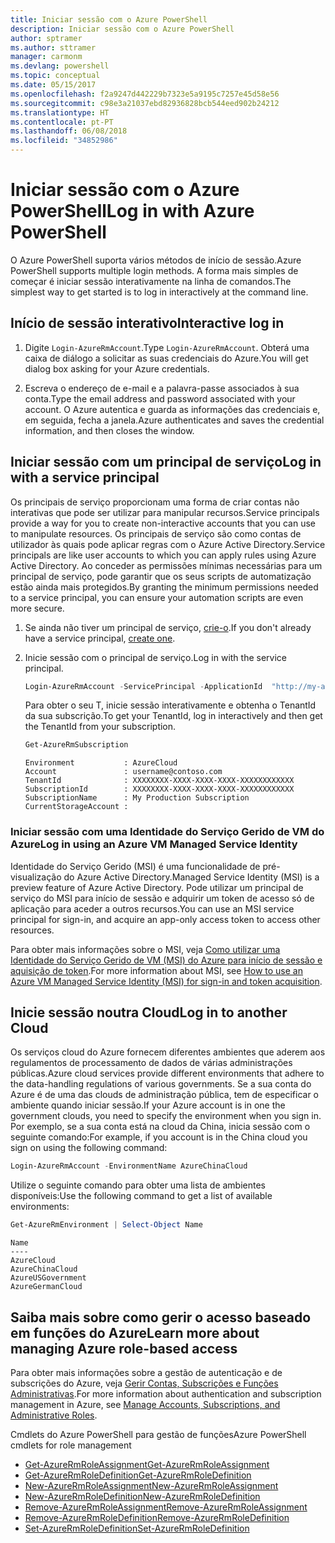 ```yaml
---
title: Iniciar sessão com o Azure PowerShell
description: Iniciar sessão com o Azure PowerShell
author: sptramer
ms.author: sttramer
manager: carmonm
ms.devlang: powershell
ms.topic: conceptual
ms.date: 05/15/2017
ms.openlocfilehash: f2a9247d442229b7323e5a9195c7257e45d58e56
ms.sourcegitcommit: c98e3a21037ebd82936828bcb544eed902b24212
ms.translationtype: HT
ms.contentlocale: pt-PT
ms.lasthandoff: 06/08/2018
ms.locfileid: "34852986"
---
```

# <a name="log-in-with-azure-powershell"></a><span data-ttu-id="49e82-103">Iniciar sessão com o Azure PowerShell</span><span class="sxs-lookup"><span data-stu-id="49e82-103">Log in with Azure PowerShell</span></span>

<span data-ttu-id="49e82-104">O Azure PowerShell suporta vários métodos de início de sessão.</span><span class="sxs-lookup"><span data-stu-id="49e82-104">Azure PowerShell supports multiple login methods.</span></span> <span data-ttu-id="49e82-105">A forma mais simples de começar é iniciar sessão interativamente na linha de comandos.</span><span class="sxs-lookup"><span data-stu-id="49e82-105">The simplest way to get started is to log in interactively at the command line.</span></span>

## <a name="interactive-log-in"></a><span data-ttu-id="49e82-106">Início de sessão interativo</span><span class="sxs-lookup"><span data-stu-id="49e82-106">Interactive log in</span></span>

1. <span data-ttu-id="49e82-107">Digite `Login-AzureRmAccount`.</span><span class="sxs-lookup"><span data-stu-id="49e82-107">Type `Login-AzureRmAccount`.</span></span> <span data-ttu-id="49e82-108">Obterá uma caixa de diálogo a solicitar as suas credenciais do Azure.</span><span class="sxs-lookup"><span data-stu-id="49e82-108">You will get dialog box asking for your Azure credentials.</span></span>

2. <span data-ttu-id="49e82-109">Escreva o endereço de e-mail e a palavra-passe associados à sua conta.</span><span class="sxs-lookup"><span data-stu-id="49e82-109">Type the email address and password associated with your account.</span></span> <span data-ttu-id="49e82-110">O Azure autentica e guarda as informações das credenciais e, em seguida, fecha a janela.</span><span class="sxs-lookup"><span data-stu-id="49e82-110">Azure authenticates and saves the credential information, and then closes the window.</span></span>

## <a name="log-in-with-a-service-principal"></a><span data-ttu-id="49e82-111">Iniciar sessão com um principal de serviço</span><span class="sxs-lookup"><span data-stu-id="49e82-111">Log in with a service principal</span></span>

<span data-ttu-id="49e82-112">Os principais de serviço proporcionam uma forma de criar contas não interativas que pode ser utilizar para manipular recursos.</span><span class="sxs-lookup"><span data-stu-id="49e82-112">Service principals provide a way for you to create non-interactive accounts that you can use to manipulate resources.</span></span> <span data-ttu-id="49e82-113">Os principais de serviço são como contas de utilizador às quais pode aplicar regras com o Azure Active Directory.</span><span class="sxs-lookup"><span data-stu-id="49e82-113">Service principals are like user accounts to which you can apply rules using Azure Active Directory.</span></span> <span data-ttu-id="49e82-114">Ao conceder as permissões mínimas necessárias para um principal de serviço, pode garantir que os seus scripts de automatização estão ainda mais protegidos.</span><span class="sxs-lookup"><span data-stu-id="49e82-114">By granting the minimum permissions needed to a service principal, you can ensure your automation scripts are even more secure.</span></span>

1. <span data-ttu-id="49e82-115">Se ainda não tiver um principal de serviço, [crie-o](create-azure-service-principal-azureps.md).</span><span class="sxs-lookup"><span data-stu-id="49e82-115">If you don't already have a service principal, [create one](create-azure-service-principal-azureps.md).</span></span>

2. <span data-ttu-id="49e82-116">Inicie sessão com o principal de serviço.</span><span class="sxs-lookup"><span data-stu-id="49e82-116">Log in with the service principal.</span></span>

    ```powershell
    Login-AzureRmAccount -ServicePrincipal -ApplicationId  "http://my-app" -Credential $pscredential -TenantId $tenantid
    ```

    <span data-ttu-id="49e82-117">Para obter o seu T, inicie sessão interativamente e obtenha o TenantId da sua subscrição.</span><span class="sxs-lookup"><span data-stu-id="49e82-117">To get your TenantId, log in interactively and then get the TenantId from your subscription.</span></span>

    ```powershell
    Get-AzureRmSubscription
    ```

    ```
    Environment           : AzureCloud
    Account               : username@contoso.com
    TenantId              : XXXXXXXX-XXXX-XXXX-XXXX-XXXXXXXXXXXX
    SubscriptionId        : XXXXXXXX-XXXX-XXXX-XXXX-XXXXXXXXXXXX
    SubscriptionName      : My Production Subscription
    CurrentStorageAccount :
    ```

### <a name="log-in-using-an-azure-vm-managed-service-identity"></a><span data-ttu-id="49e82-118">Iniciar sessão com uma Identidade do Serviço Gerido de VM do Azure</span><span class="sxs-lookup"><span data-stu-id="49e82-118">Log in using an Azure VM Managed Service Identity</span></span>

<span data-ttu-id="49e82-119">Identidade do Serviço Gerido (MSI) é uma funcionalidade de pré-visualização do Azure Active Directory.</span><span class="sxs-lookup"><span data-stu-id="49e82-119">Managed Service Identity (MSI) is a preview feature of Azure Active Directory.</span></span> <span data-ttu-id="49e82-120">Pode utilizar um principal de serviço do MSI para início de sessão e adquirir um token de acesso só de aplicação para aceder a outros recursos.</span><span class="sxs-lookup"><span data-stu-id="49e82-120">You can use an MSI service principal for sign-in, and acquire an app-only access token to access other resources.</span></span>

<span data-ttu-id="49e82-121">Para obter mais informações sobre o MSI, veja [Como utilizar uma Identidade do Serviço Gerido de VM (MSI) do Azure para início de sessão e aquisição de token](/azure/active-directory/msi-how-to-get-access-token-using-msi).</span><span class="sxs-lookup"><span data-stu-id="49e82-121">For more information about MSI, see [How to use an Azure VM Managed Service Identity (MSI) for sign-in and token acquisition](/azure/active-directory/msi-how-to-get-access-token-using-msi).</span></span>

## <a name="log-in-to-another-cloud"></a><span data-ttu-id="49e82-122">Inicie sessão noutra Cloud</span><span class="sxs-lookup"><span data-stu-id="49e82-122">Log in to another Cloud</span></span>

<span data-ttu-id="49e82-123">Os serviços cloud do Azure fornecem diferentes ambientes que aderem aos regulamentos de processamento de dados de várias administrações públicas.</span><span class="sxs-lookup"><span data-stu-id="49e82-123">Azure cloud services provide different environments that adhere to the data-handling regulations of various governments.</span></span> <span data-ttu-id="49e82-124">Se a sua conta do Azure é de uma das clouds de administração pública, tem de especificar o ambiente quando iniciar sessão.</span><span class="sxs-lookup"><span data-stu-id="49e82-124">If your Azure account is in one the government clouds, you need to specify the environment when you sign in.</span></span> <span data-ttu-id="49e82-125">Por exemplo, se a sua conta está na cloud da China, inicia sessão com o seguinte comando:</span><span class="sxs-lookup"><span data-stu-id="49e82-125">For example, if you account is in the China cloud you sign on using the following command:</span></span>

```powershell
Login-AzureRmAccount -EnvironmentName AzureChinaCloud
```

<span data-ttu-id="49e82-126">Utilize o seguinte comando para obter uma lista de ambientes disponíveis:</span><span class="sxs-lookup"><span data-stu-id="49e82-126">Use the following command to get a list of available environments:</span></span>

```powershell
Get-AzureRmEnvironment | Select-Object Name
```

```
Name
----
AzureCloud
AzureChinaCloud
AzureUSGovernment
AzureGermanCloud
```

## <a name="learn-more-about-managing-azure-role-based-access"></a><span data-ttu-id="49e82-127">Saiba mais sobre como gerir o acesso baseado em funções do Azure</span><span class="sxs-lookup"><span data-stu-id="49e82-127">Learn more about managing Azure role-based access</span></span>

<span data-ttu-id="49e82-128">Para obter mais informações sobre a gestão de autenticação e de subscrições do Azure, veja [Gerir Contas, Subscrições e Funções Administrativas](/azure/active-directory/role-based-access-control-configure).</span><span class="sxs-lookup"><span data-stu-id="49e82-128">For more information about authentication and subscription management in Azure, see [Manage Accounts, Subscriptions, and Administrative Roles](/azure/active-directory/role-based-access-control-configure).</span></span>

<span data-ttu-id="49e82-129">Cmdlets do Azure PowerShell para gestão de funções</span><span class="sxs-lookup"><span data-stu-id="49e82-129">Azure PowerShell cmdlets for role management</span></span>

* [<span data-ttu-id="49e82-130">Get-AzureRmRoleAssignment</span><span class="sxs-lookup"><span data-stu-id="49e82-130">Get-AzureRmRoleAssignment</span></span>](/powershell/module/AzureRM.Resources/Get-AzureRmRoleAssignment)
* [<span data-ttu-id="49e82-131">Get-AzureRmRoleDefinition</span><span class="sxs-lookup"><span data-stu-id="49e82-131">Get-AzureRmRoleDefinition</span></span>](/powershell/module/AzureRM.Resources/Get-AzureRmRoleDefinition)
* [<span data-ttu-id="49e82-132">New-AzureRmRoleAssignment</span><span class="sxs-lookup"><span data-stu-id="49e82-132">New-AzureRmRoleAssignment</span></span>](/powershell/module/AzureRM.Resources/New-AzureRmRoleAssignment)
* [<span data-ttu-id="49e82-133">New-AzureRmRoleDefinition</span><span class="sxs-lookup"><span data-stu-id="49e82-133">New-AzureRmRoleDefinition</span></span>](/powershell/module/AzureRM.Resources/New-AzureRmRoleDefinition)
* [<span data-ttu-id="49e82-134">Remove-AzureRmRoleAssignment</span><span class="sxs-lookup"><span data-stu-id="49e82-134">Remove-AzureRmRoleAssignment</span></span>](/powershell/module/AzureRM.Resources/Remove-AzureRmRoleAssignment)
* [<span data-ttu-id="49e82-135">Remove-AzureRmRoleDefinition</span><span class="sxs-lookup"><span data-stu-id="49e82-135">Remove-AzureRmRoleDefinition</span></span>](/powershell/module/AzureRM.Resources/Remove-AzureRmRoleDefinition)
* [<span data-ttu-id="49e82-136">Set-AzureRmRoleDefinition</span><span class="sxs-lookup"><span data-stu-id="49e82-136">Set-AzureRmRoleDefinition</span></span>](/powershell/moduel/AzureRM.Resources/Set-AzureRmRoleDefinition)
